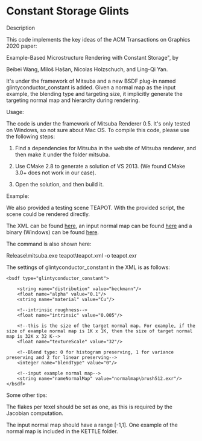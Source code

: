 # Constant Storage Glints

Description

This code implements the key ideas of the ACM Transactions on Graphics 2020 paper:

Example-Based Microstructure Rendering with Constant Storage", by

Beibei Wang, Miloš Hašan, Nicolas Holzschuch, and Ling-Qi Yan.

It's under the framework of Mitsuba and a new BSDF plug-in named glintyconductor_constant is added. Given a normal map as the input example, the blending type and targeting size, it implicitly generate the targeting normal map and hierarchy during rendering. 

Usage:

The code is under the framework of Mitsuba Renderer 0.5. It's only tested on Windows, so not sure about Mac OS. To compile this code, please use the following steps:

1. Find a dependencies for Mitsuba in the website of Mitsuba renderer, and then make it under the folder mitsuba.

2. Use CMake 2.8 to generate a solution of VS 2013. (We found CMake 3.0+ does not work in our case). 

3. Open the solution, and then build it. 


Example:

We also provided a testing scene TEAPOT. With the provided script, the scene could be rendered directly.

The XML can be found [here](scenes/teapot/teapot.xml), an input normal map can be found [here](scenes/teapot/normalmap/brush512.exr) and a binary (Windows) can be found [here](scenes/Release). 

The command is also shown here:

Release\mitsuba.exe teapot\teapot.xml -o teapot.exr


The settings of glintyconductor_constant in the XML is as follows:

	<bsdf type="glintyconductor_constant">
		
		<string name="distribution" value="beckmann"/>
		<float name="alpha" value="0.1"/>
		<string name="material" value="Cu"/>

		<!--intrinsic roughness-->
		<float name="intrinsic" value="0.005"/>

		<!--this is the size of the target normal map. For example, if the size of example normal map is 1K x 1K, then the size of target normal map is 32K x 32 K-->
		<float name="textureScale" value="32"/>

		<!--Blend type: 0 for histogram preserving, 1 for variance preserving and 2 for linear preserving-->
		<integer name="blendType" value="0"/>  
		
		<!--input example normal map-->
		<string name="nameNormalMap" value="normalmap\brush512.exr"/>
	</bsdf> 

Some other tips:

The flakes per texel should be set as one, as this is required by the Jacobian computation. 

The input normal map should have a range [-1,1]. One example of the normal map is included in the KETTLE folder.


